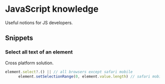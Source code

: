 # JavaScript knowledge

Useful notions for JS developers.

## Snippets

### Select all text of an element

Cross platform solution.

```JavaScript
element.select?.() || // all browsers except safari mobile
      element.setSelectionRange(0, element.value.length) // safari mobile
```
